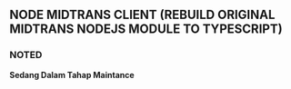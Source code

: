 ## NODE MIDTRANS CLIENT (REBUILD ORIGINAL MIDTRANS NODEJS MODULE TO TYPESCRIPT)

### NOTED

**Sedang Dalam Tahap Maintance**
